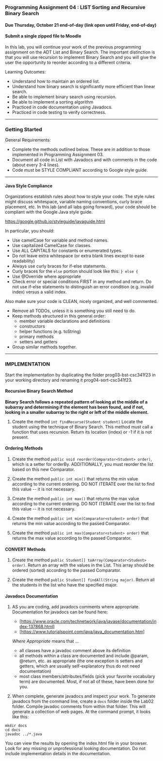 ### Programming Assignment 04 : LIST Sorting and Recursive Binary Search
#### Due Thursday, October 21 end-of-day (link open until Friday, end-of-day)
#### Submit a single zipped file to Moodle

In this lab, you will continue your work of the previous programming assignment on the ADT List and Binary Search. The important distinction is that you will use recursion to implement Binary Search and you will give the user the opportunity to reorder according to a different criteria.

Learning Outcomes:

- Understand how to maintain an ordered list.
- Understand how binary search is significantly more efficient than linear search.
- Be able to implement binary search using recursion.
- Be able to implement a sorting algorithm
- Practiced in code documentation using Javadocs.
- Practiced in code testing to verify correctness.

<hr>

### Getting Started

General Requirements:

- Complete the methods outlined below. These are in addition to those implemented in Programming Assignment 03.
- Document all code in List with Javadocs and with comments in the code (about every 3-4 lines).
- Code must be STYLE COMPLIANT according to Google style guide.

<hr>

#### Java Style Compliance

Organizations establish rules about how to style your code. The style rules might discuss whitespace, variable naming conventions, curly brace placement, etc. In this lab (and all labs going forward), your code should be compliant with the Google Java style guide.

https://google.github.io/styleguide/javaguide.html

In particular, you should:

- Use camelCase for variable and method names.
- Use capitalized CamelCase for classes.
- Use ALL CAPITALS for constants or enumerated types.
- Do not leave extra whitespace (or extra blank lines except to ease readability)
- Always use curly braces for if-else statements.
- Curly braces for the `else` portion should look like this: `} else {`
- Use @Override where appropriate
- Check error or special conditions FIRST in any method and return. Do not use if-else statements to distinguish an error condition (e.g. invalid index) versus a valid index.

Also make sure your code is CLEAN, nicely organized, and well commented.

- Remove all TODOs, unless it is something you still need to do.
- Keep methods structured in this general order:
	- member variable declarations and definitions
	- constructors
	- helper functions (e.g. toString)
	- primary methods
	- setters and getters
- Group similar methods together.

<hr>

### IMPLEMENTATION

Start the implementation by duplicating the folder prog03-bst-csc341f23 in your working directory and renaming it prog04-sort-csc341f23. 

#### Recursive Binary Search Method

**Binary Search follows a repeated pattern of looking at the middle of a subarray and determining if the element has been found, and if not, looking in a smaller subarray to the right or left of the middle element.**

1. Create the method `int findRecurse(Student student)` Locate the student using the technique of Binary Search. This method must call a function that uses recursion. Return its location (index) or -1 if it is not present.

#### Ordering Methods

1. Create the method `public void reorder(Comparator<Student> order)`, which is a setter for orderBy. ADDITIONALLY, you must reorder the list based on this new Comparator.

1. Create the method `public int min()` that returns the min value according to the current ordering. DO NOT ITERATE over the list to find this value -- it is not necessary.

1. Create the method `public int max()` that returns the max value according to the current ordering. DO NOT ITERATE over the list to find this value -- it is not necessary.

1. Create the method `public int min(Comparator<student> order)` that returns the min value according to the passed Comparator. 

1. Create the method `public int max(Comparator<student> order)` that returns the max value according to the passed Comparator. 

#### CONVERT Methods
    
1. Create the method `public Student[] toArray(Comparator<Student> order)`. Return an array with the values in the List. This array should be ordered (sorted) according to the passed Comparator.

1. Create the method `public Student[] findAll(String major)`. Return all the students in the list who have the specified major.

#### Javadocs Documentation

1. AS you are coding, add javadocs comments where appropriate. Documentation for javadocs can be found here:
    - [https://www.oracle.com/technetwork/java/javase/documentation/index-137868.html]
    - [https://www.tutorialspoint.com/java/java_documentation.htm]

    _Where Appropriate_ means that ...
    - all classes have a javadoc comment above its definition
    - all methods within a class are documented and include @param, @return, etc. as appropriate (the one exception is setters and getters, which are usually self-explanatory thus do not need documentation)
    - most class members/attributes/fields (pick your favorite vocabulary term) are documented. Most, if not all of these, have been done for you.

1. When complete, generate javadocs and inspect your work. To generate javadocs from the command line, create a `docs` folder inside the Lab02 folder. Compile javadoc comments from within that folder. This will generate a collection of web pages. At the command prompt, it looks like this:
  ```
  mkdir docs
  cd docs
  javadoc ../*.java
  ```
  You can view the results by opening the index.html file in your browser. Look for any missing or unprofessional looking documentation. Do not include implementation details in the documentation.




     

